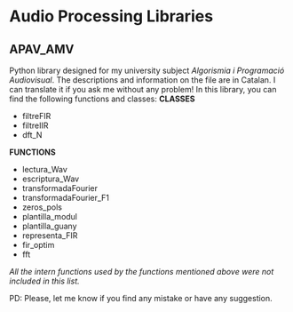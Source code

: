 # Audio Processing Libraries

## APAV_AMV
Python library designed for my university subject *Algorismia i Programació Audiovisual*. The descriptions and information on the file are in Catalan. I can translate it if you ask me without any problem! In this library, you can find the following functions and classes:
**CLASSES**
- filtreFIR
- filtreIIR
- dft_N

**FUNCTIONS**
- lectura_Wav
- escriptura_Wav
- transformadaFourier
- transformadaFourier_F1
- zeros_pols
- plantilla_modul
- plantilla_guany
- representa_FIR
- fir_optim
- fft

*All the intern functions used by the functions mentioned above were not included in this list.*

PD: Please, let me know if you find any mistake or have any suggestion.
